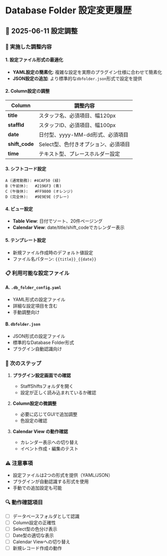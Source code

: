 # Database Folder 設定変更履歴

## 📅 2025-06-11 設定調整

### 🔧 実施した調整内容

#### 1. 設定ファイル形式の最適化
- **YAML設定の簡素化**: 複雑な設定を実際のプラグイン仕様に合わせて簡素化
- **JSON設定の追加**: より標準的な`dbfolder.json`形式で設定を提供

#### 2. Column設定の調整
| Column | 調整内容 |
|--------|----------|
| **title** | スタッフ名、必須項目、幅120px |
| **staffId** | スタッフID、必須項目、幅100px |
| **date** | 日付型、yyyy-MM-dd形式、必須項目 |
| **shift_code** | Select型、色付きオプション、必須項目 |
| **time** | テキスト型、プレースホルダー設定 |

#### 3. シフトコード設定
```
A (通常勤務): #4CAF50 (緑)
B (午前休):   #2196F3 (青)  
C (午後休):   #FF9800 (オレンジ)
D (完全休):   #9E9E9E (グレー)
```

#### 4. ビュー設定
- **Table View**: 日付でソート、20件ページング
- **Calendar View**: date/title/shift_codeでカレンダー表示

#### 5. テンプレート設定
- 新規ファイル作成時のデフォルト値設定
- ファイル名パターン: `{{title}}_{{date}}`

### 📋 利用可能な設定ファイル

#### A. `.db_folder_config.yaml`
- YAML形式の設定ファイル
- 詳細な設定項目を含む
- 手動調整向け

#### B. `dbfolder.json`
- JSON形式の設定ファイル
- 標準的なDatabase Folder形式
- プラグイン自動認識向け

### 🎯 次のステップ

1. **プラグイン設定画面での確認**
   - StaffShiftsフォルダを開く
   - 設定が正しく読み込まれているか確認

2. **Column設定の微調整**
   - 必要に応じてGUIで追加調整
   - 色設定の確認

3. **Calendar View の動作確認**
   - カレンダー表示への切り替え
   - イベント作成・編集のテスト

### ⚠️ 注意事項

- 設定ファイルは2つの形式を提供（YAML/JSON）
- プラグインが自動認識する形式を使用
- 手動での追加設定も可能

### 🔍 動作確認項目

- [ ] データベースフォルダとして認識
- [ ] Column設定の正確性
- [ ] Select型の色分け表示
- [ ] Date型の適切な表示
- [ ] Calendar Viewへの切り替え
- [ ] 新規レコード作成の動作 